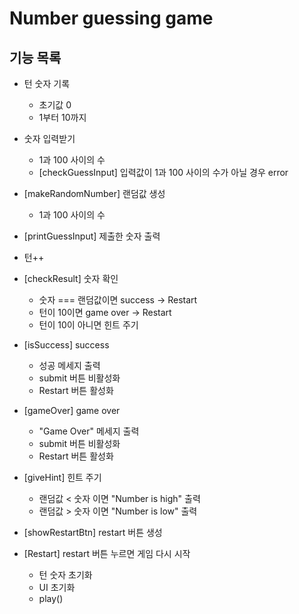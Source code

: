 # Number guessing game
## 기능 목록
- 턴 숫자 기록
    - 초기값 0
    - 1부터 10까지

- 숫자 입력받기
    - 1과 100 사이의 수
    - [checkGuessInput] 입력값이 1과 100 사이의 수가 아닐 경우 error

- [makeRandomNumber] 랜덤값 생성
    - 1과 100 사이의 수

- [printGuessInput] 제출한 숫자 출력
- 턴++
- [checkResult] 숫자 확인
    - 숫자 === 랜덤값이면 success -> Restart
    - 턴이 10이면 game over -> Restart
    - 턴이 10이 아니면 힌트 주기

- [isSuccess] success
    - 성공 메세지 출력
    - submit 버튼 비활성화
    - Restart 버튼 활성화

- [gameOver] game over
    - "Game Over" 메세지 출력
    - submit 버튼 비활성화
    - Restart 버튼 활성화

- [giveHint] 힌트 주기
    - 랜덤값 < 숫자 이면 "Number is high" 출력
    - 랜덤값 > 숫자 이면 "Number is low" 출력

- [showRestartBtn] restart 버튼 생성

- [Restart] restart 버튼 누르면 게임 다시 시작
    - 턴 숫자 초기화
    - UI 초기화
    - play() 